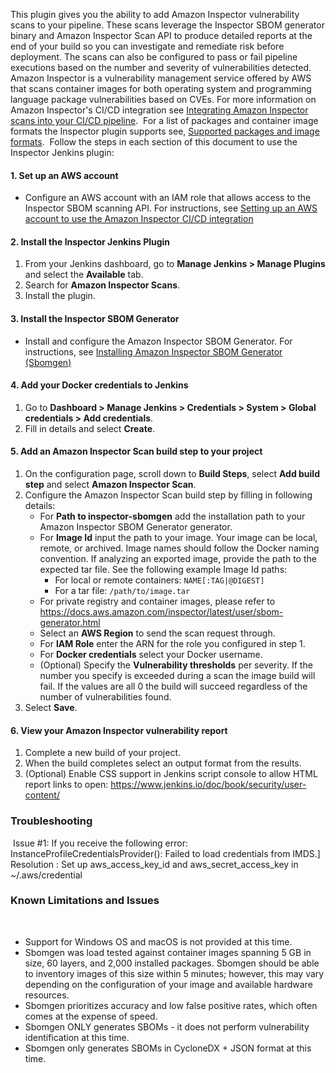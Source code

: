 This plugin gives you the ability to add Amazon Inspector vulnerability scans to your pipeline. These scans leverage the Inspector SBOM generator binary and Amazon Inspector Scan API to produce detailed reports at the end of your build so you can investigate and remediate risk before deployment. The scans can also be configured to pass or fail pipeline executions based on the number and severity of vulnerabilities detected.
​
Amazon Inspector is a vulnerability management service offered by AWS that scans container images for both operating system and programming language package vulnerabilities based on CVEs. For more information on Amazon Inspector's CI/CD integration see [Integrating Amazon Inspector scans into your CI/CD pipeline](https://docs.aws.amazon.com/inspector/latest/user/scanning-cicd.html).
​
For a list of packages and container image formats the Inspector plugin supports see, [Supported packages and image formats](https://docs.aws.amazon.com/inspector/latest/user/sbom-generator.html#sbomgen-supported).
​
Follow the steps in each section of this document to use the Inspector Jenkins plugin:
​
#### 1. Set up an AWS account
* Configure an AWS account with an IAM role that allows access to the Inspector SBOM scanning API. For instructions, see [Setting up an AWS account to use the Amazon Inspector CI/CD integration](https://docs.aws.amazon.com/inspector/latest/user/configure-cicd-account.html)
​
#### 2. Install the Inspector Jenkins Plugin
1. From your Jenkins dashboard, go to **Manage Jenkins > Manage Plugins** and select the **Available** tab.
2. Search for **Amazon Inspector Scans**.
3. Install the plugin.
​
#### 3. Install the Inspector SBOM Generator
* Install and configure the Amazon Inspector SBOM Generator. For instructions, see [Installing Amazon Inspector SBOM Generator (Sbomgen)](https://docs.aws.amazon.com/inspector/latest/user/sbom-generator.html)
#### 4. Add your Docker credentials to Jenkins
1. Go to **Dashboard > Manage Jenkins > Credentials > System > Global credentials > Add credentials**.
2. Fill in details and select **Create**.
​
#### 5. Add an Amazon Inspector Scan build step to your project
1. On the configuration page, scroll down to **Build Steps**, select **Add build step** and select **Amazon Inspector Scan**.
2. Configure the Amazon Inspector Scan build step by filling in following details:
    * For **Path to inspector-sbomgen** add the installation path to your Amazon Inspector SBOM Generator generator.
    * For **Image Id** input the path to your image. Your image can be local, remote, or archived. Image names should follow the Docker naming convention. If analyzing an exported image, provide the path to the expected tar file. See the following example Image Id paths:
        * For local or remote containers: `NAME[:TAG|@DIGEST]`
        * For a tar file: `/path/to/image.tar`
    * For private registry and container images, please refer to https://docs.aws.amazon.com/inspector/latest/user/sbom-generator.html
    * Select an **AWS Region** to send the scan request through.
    * For **IAM Role** enter the ARN for the role you configured in step 1.
    * For **Docker credentials** select your Docker username.
    * (Optional) Specify the **Vulnerability thresholds** per severity. If the number you specify is exceeded during a scan the image build will fail. If the values are all 0 the build will succeed regardless of the number of vulnerabilities found.
3. Select **Save**.
​
#### 6. View your Amazon Inspector vulnerability report
1. Complete a new build of your project.
2. When the build completes select an output format from the results.
3. (Optional) Enable CSS support in Jenkins script console to allow HTML report links to open: https://www.jenkins.io/doc/book/security/user-content/
​
### Troubleshooting
​
Issue #1: If you receive the following error:
​
InstanceProfileCredentialsProvider(): Failed to load credentials from IMDS.]
​
Resolution : Set up aws_access_key_id and aws_secret_access_key in ~/.aws/credential
​
​
### Known Limitations and Issues
​
* Support for Windows OS and macOS is not provided at this time.
* Sbomgen was load tested against container images spanning 5 GB in size, 60 layers, and 2,000 installed packages. Sbomgen should be able to inventory images of this size within 5 minutes; however, this may vary depending on the configuration of your image and available hardware resources.
* Sbomgen prioritizes accuracy and low false positive rates, which often comes at the expense of speed.
* Sbomgen ONLY generates SBOMs - it does not perform vulnerability identification at this time.
* Sbomgen only generates SBOMs in CycloneDX + JSON format at this time.
